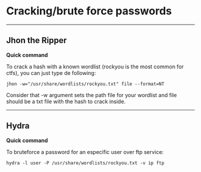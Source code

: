 # Cracking/brute force passwords

-------------------------------------

## Jhon the Ripper

**Quick command**

To crack a hash with a known wordlist (rockyou is the most common for ctfs), you can just type de following:

````
jhon -w="/usr/share/wordlists/rockyou.txt" file --format=NT
````

Consider that -w argument sets the path file for your wordlist and file should be a txt file with the hash to crack inside.

---------------------------------------------

## Hydra

**Quick command**

To bruteforce a password for an especific user over ftp service:

````
hydra -l user -P /usr/share/wordlists/rockyou.txt -v ip ftp
````
